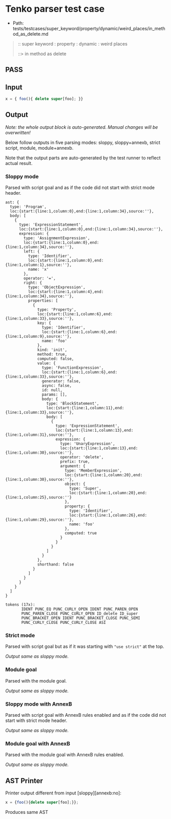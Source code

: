 # Tenko parser test case

- Path: tests/testcases/super_keyword/property/dynamic/weird_places/in_method_as_delete.md

> :: super keyword : property : dynamic : weird places
>
> ::> in method as delete
## PASS

## Input

`````js
x = { foo(){ delete super[foo]; }}
`````

## Output

_Note: the whole output block is auto-generated. Manual changes will be overwritten!_

Below follow outputs in five parsing modes: sloppy, sloppy+annexb, strict script, module, module+annexb.

Note that the output parts are auto-generated by the test runner to reflect actual result.

### Sloppy mode

Parsed with script goal and as if the code did not start with strict mode header.

`````
ast: {
  type: 'Program',
  loc:{start:{line:1,column:0},end:{line:1,column:34},source:''},
  body: [
    {
      type: 'ExpressionStatement',
      loc:{start:{line:1,column:0},end:{line:1,column:34},source:''},
      expression: {
        type: 'AssignmentExpression',
        loc:{start:{line:1,column:0},end:{line:1,column:34},source:''},
        left: {
          type: 'Identifier',
          loc:{start:{line:1,column:0},end:{line:1,column:1},source:''},
          name: 'x'
        },
        operator: '=',
        right: {
          type: 'ObjectExpression',
          loc:{start:{line:1,column:4},end:{line:1,column:34},source:''},
          properties: [
            {
              type: 'Property',
              loc:{start:{line:1,column:6},end:{line:1,column:33},source:''},
              key: {
                type: 'Identifier',
                loc:{start:{line:1,column:6},end:{line:1,column:9},source:''},
                name: 'foo'
              },
              kind: 'init',
              method: true,
              computed: false,
              value: {
                type: 'FunctionExpression',
                loc:{start:{line:1,column:6},end:{line:1,column:33},source:''},
                generator: false,
                async: false,
                id: null,
                params: [],
                body: {
                  type: 'BlockStatement',
                  loc:{start:{line:1,column:11},end:{line:1,column:33},source:''},
                  body: [
                    {
                      type: 'ExpressionStatement',
                      loc:{start:{line:1,column:13},end:{line:1,column:31},source:''},
                      expression: {
                        type: 'UnaryExpression',
                        loc:{start:{line:1,column:13},end:{line:1,column:30},source:''},
                        operator: 'delete',
                        prefix: true,
                        argument: {
                          type: 'MemberExpression',
                          loc:{start:{line:1,column:20},end:{line:1,column:30},source:''},
                          object: {
                            type: 'Super',
                            loc:{start:{line:1,column:20},end:{line:1,column:25},source:''}
                          },
                          property: {
                            type: 'Identifier',
                            loc:{start:{line:1,column:26},end:{line:1,column:29},source:''},
                            name: 'foo'
                          },
                          computed: true
                        }
                      }
                    }
                  ]
                }
              },
              shorthand: false
            }
          ]
        }
      }
    }
  ]
}

tokens (17x):
       IDENT PUNC_EQ PUNC_CURLY_OPEN IDENT PUNC_PAREN_OPEN
       PUNC_PAREN_CLOSE PUNC_CURLY_OPEN ID_delete ID_super
       PUNC_BRACKET_OPEN IDENT PUNC_BRACKET_CLOSE PUNC_SEMI
       PUNC_CURLY_CLOSE PUNC_CURLY_CLOSE ASI
`````

### Strict mode

Parsed with script goal but as if it was starting with `"use strict"` at the top.

_Output same as sloppy mode._

### Module goal

Parsed with the module goal.

_Output same as sloppy mode._

### Sloppy mode with AnnexB

Parsed with script goal with AnnexB rules enabled and as if the code did not start with strict mode header.

_Output same as sloppy mode._

### Module goal with AnnexB

Parsed with the module goal with AnnexB rules enabled.

_Output same as sloppy mode._

## AST Printer

Printer output different from input [sloppy][annexb:no]:

````js
x = {foo(){delete super[foo];}};
````

Produces same AST
